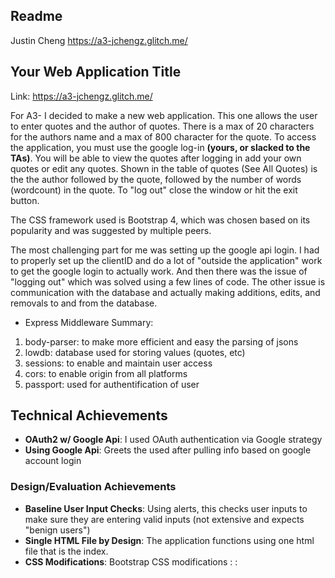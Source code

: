 Readme
---
Justin Cheng
https://a3-jchengz.glitch.me/

## Your Web Application Title

Link: https://a3-jchengz.glitch.me/


For A3- I decided to make a new web application. This one allows the user to enter quotes and the author of quotes. There is a max of 20 characters for the authors name and
a max of 800 character for the quote. To access the application, you must use the google log-in **(yours, or slacked to the TAs)**. You will be able to view the quotes after logging in 
add your own quotes or edit any quotes. Shown in the table of quotes (See All Quotes) is the the author followed by the quote, followed by the number of words (wordcount) in the
quote. To "log out" close the window or hit the exit button.

The CSS framework used is Bootstrap 4, which was chosen based on its popularity and was suggested by multiple peers.

The most challenging part for me was setting up the google api login. I had to properly set up the clientID and do a lot of "outside the application" work to get the google
login to actually work. And then there was the issue of "logging out" which was solved using a few lines of code. The other issue is communication with the database and actually
making additions, edits, and removals to and from the database. 

- Express Middleware Summary:

1. body-parser: to make more efficient and easy the parsing of jsons
2. lowdb: database used for storing values (quotes, etc)
3. sessions: to enable and maintain user access
4. cors: to enable origin from all platforms
5. passport: used for authentification of user

## Technical Achievements
- **OAuth2 w/ Google Api**: I used OAuth authentication via Google strategy
- **Using Google Api**: Greets the used after pulling info based on google account login

### Design/Evaluation Achievements
- **Baseline User Input Checks**: Using alerts, this checks user inputs to make sure they are entering valid inputs (not extensive and expects "benign users") 
- **Single HTML File by Design**: The application functions using one html file that is the index.
- **CSS Modifications**: Bootstrap CSS modifications
: 
: 